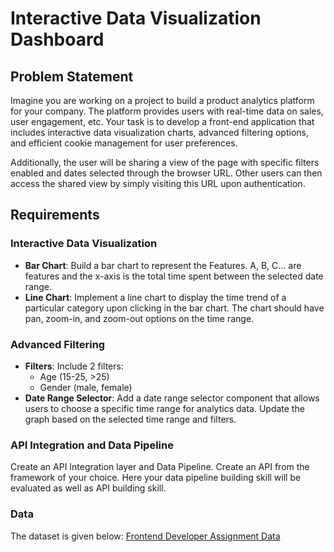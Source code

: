 # Interactive Data Visualization Dashboard

## Problem Statement
Imagine you are working on a project to build a product analytics platform for your company. The platform provides users with real-time data on sales, user engagement, etc. Your task is to develop a front-end application that includes interactive data visualization charts, advanced filtering options, and efficient cookie management for user preferences.

Additionally, the user will be sharing a view of the page with specific filters enabled and dates selected through the browser URL. Other users can then access the shared view by simply visiting this URL upon authentication.

## Requirements

### Interactive Data Visualization
- **Bar Chart**: Build a bar chart to represent the Features. A, B, C... are features and the x-axis is the total time spent between the selected date range.
- **Line Chart**: Implement a line chart to display the time trend of a particular category upon clicking in the bar chart. The chart should have pan, zoom-in, and zoom-out options on the time range.

### Advanced Filtering
- **Filters**: Include 2 filters:
  - Age (15-25, >25)
  - Gender (male, female)
- **Date Range Selector**: Add a date range selector component that allows users to choose a specific time range for analytics data. Update the graph based on the selected time range and filters.

### API Integration and Data Pipeline
Create an API Integration layer and Data Pipeline. Create an API from the framework of your choice. Here your data pipeline building skill will be evaluated as well as API building skill.

### Data
The dataset is given below:
[Frontend Developer Assignment Data](https://docs.google.com/spreadsheets/d/1l7GstWHc69HPV0irSdvoMIyHgtufUPKsbtCiNw7IKR0)


